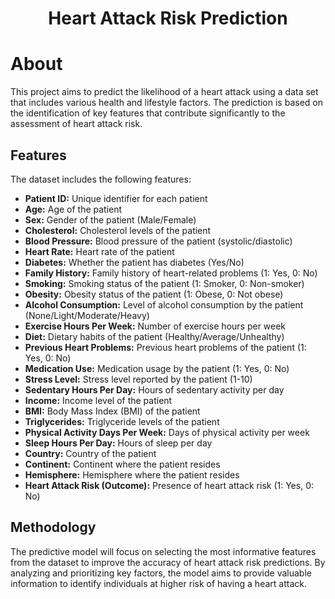 <a name="readme-top"></a>



<div align="center"><h1>Heart Attack Risk Prediction</h1></div>

# About

This project aims to predict the likelihood of a heart attack using a data set that includes various health and lifestyle factors. The prediction is based on the identification of key features that contribute significantly to the assessment of heart attack risk.

## Features

The dataset includes the following features:

- **Patient ID:** Unique identifier for each patient
- **Age:** Age of the patient
- **Sex:** Gender of the patient (Male/Female)
- **Cholesterol:** Cholesterol levels of the patient
- **Blood Pressure:** Blood pressure of the patient (systolic/diastolic)
- **Heart Rate:** Heart rate of the patient
- **Diabetes:** Whether the patient has diabetes (Yes/No)
- **Family History:** Family history of heart-related problems (1: Yes, 0: No)
- **Smoking:** Smoking status of the patient (1: Smoker, 0: Non-smoker)
- **Obesity:** Obesity status of the patient (1: Obese, 0: Not obese)
- **Alcohol Consumption:** Level of alcohol consumption by the patient (None/Light/Moderate/Heavy)
- **Exercise Hours Per Week:** Number of exercise hours per week
- **Diet:** Dietary habits of the patient (Healthy/Average/Unhealthy)
- **Previous Heart Problems:** Previous heart problems of the patient (1: Yes, 0: No)
- **Medication Use:** Medication usage by the patient (1: Yes, 0: No)
- **Stress Level:** Stress level reported by the patient (1-10)
- **Sedentary Hours Per Day:** Hours of sedentary activity per day
- **Income:** Income level of the patient
- **BMI:** Body Mass Index (BMI) of the patient
- **Triglycerides:** Triglyceride levels of the patient
- **Physical Activity Days Per Week:** Days of physical activity per week
- **Sleep Hours Per Day:** Hours of sleep per day
- **Country:** Country of the patient
- **Continent:** Continent where the patient resides
- **Hemisphere:** Hemisphere where the patient resides
- **Heart Attack Risk (Outcome):** Presence of heart attack risk (1: Yes, 0: No)

## Methodology

The predictive model will focus on selecting the most informative features from the dataset to improve the accuracy of heart attack risk predictions. By analyzing and prioritizing key factors, the model aims to provide valuable information to identify individuals at higher risk of having a heart attack.









